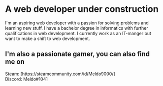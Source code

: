 <h1>A web developer under construction</h1>
I'm an aspiring web developer with a passion for solving problems and learning new stuff. I have a bachelor degree in informatics with further qualifications in web development. I currently work as an IT-manger but want to make a shift to web development. 



<h2>I'm also a passionate gamer, you can also find me on </h2>
Steam: [https://steamcommunity.com/id/Meldo9000/]
<br>
Discord: Meldo#1041
